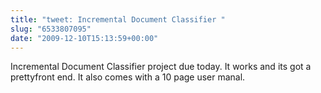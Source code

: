 ```yaml
---
title: "tweet: Incremental Document Classifier "
slug: "6533807095"
date: "2009-12-10T15:13:59+00:00"
---
```

Incremental Document Classifier project due today. It works and its got a prettyfront end.  It also comes with a 10 page user manal.